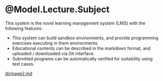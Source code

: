 # @Model.Lecture.Subject


This system is the novel learning management system (LMS) with the following features:

* This system can build sandbox environments, and provide programming exercises executing in them environments.
* Educational contents can be described in the markdown format, and uploaded / downloaded via Git interface.
* Submitted programs can be automatically verified for suitability using test cases.


<script language="activity" ref="ruby.xml">
  <Name>act01</Name>
  <Subject>Hello, World!!</Subject>
  <Deadline>@Model.DateTimeToString(ViewBag.week1start)</Deadline>
  <Description>Create a Ruby program that outputs `Hello, World!!`.</Description>
  <Default>puts "??????"</Default>
  <Answer>puts "Hello, World!!"</Answer>
  <ExpectedStdout>Hello, World!!</ExpectedStdout>
</script>

<script language="activity" ref="ruby.xml">
  <Name>act02</Name>
  <Subject>Bye, World!!</Subject>
  <Deadline>@Model.DateTimeToString(ViewBag.week1start)</Deadline>
  <Description>Create a Ruby program that outputs `Bye, World!!`.</Description>
  <Default>puts "??????"</Default>
  <Answer>puts "Bye, World!!"</Answer>
  <ExpectedStdout>Bye, World!!</ExpectedStdout>
</script>

<script language="activity" ref="upload.xml">
  <Name>act03</Name>
  <Subject>Upload PDF file</Subject>
  <Deadline>@Model.DateTimeToString(ViewBag.week1start)</Deadline>
  <Description>Create a report.</Description>
  <FileName>report.pdf</FileName>
  <Label>Report (PDF file)</Label>
  <ContentTypes>application/pdf;</ContentTypes>
  <MaxSize>@(1024*1024*1024)</MaxSize>
</script>

<script language="activity" ref="form.xml">
  <Name>act04</Name>
  <Subject>Check</Subject>
  <Deadline>@Model.DateTimeToString(ViewBag.week1start)</Deadline>
  <Description>Answer following questions.</Description>
</script>

[dir/page2.md](dir/page2.md)
